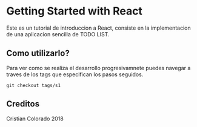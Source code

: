 # Getting Started with React
Este es un tutorial de introduccion a React, consiste en la implementacion de una aplicacion sencilla de TODO LIST.

## Como utilizarlo?
Para ver como se realiza el desarrollo progresivamnete puedes navegar a traves de los tags que especifican los pasos seguidos.

```
git checkout tags/s1
```

## Creditos
Cristian Colorado 2018
